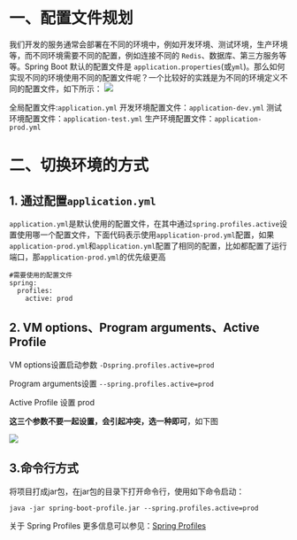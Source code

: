 # 一、配置文件规划

我们开发的服务通常会部署在不同的环境中，例如开发环境、测试环境，生产环境等，而不同环境需要不同的配置，例如连接不同的 `Redis`、数据库、第三方服务等等。Spring Boot 默认的配置文件是 `application.properties`(或`yml`)。那么如何实现不同的环境使用不同的配置文件呢？一个比较好的实践是为不同的环境定义不同的配置文件，如下所示：
![](https://cdn.jsdelivr.net/gh/krislinzhao/IMGcloud/img/20200421134029.png)

全局配置文件:`application.yml`
开发环境配置文件：`application-dev.yml`
测试环境配置文件：`application-test.yml`
生产环境配置文件：`application-prod.yml`

# 二、切换环境的方式

## 1. 通过配置`application.yml`

`application.yml`是默认使用的配置文件，在其中通过`spring.profiles.active`设置使用哪一个配置文件，下面代码表示使用`application-prod.yml`配置，如果`application-prod.yml`和`application.yml`配置了相同的配置，比如都配置了运行端口，那`application-prod.yml`的优先级更高

```
#需要使用的配置文件
spring:
  profiles:
    active: prod
```

## 2. VM options、Program arguments、Active Profile

VM options设置启动参数 `-Dspring.profiles.active=prod`

Program arguments设置 `--spring.profiles.active=prod`

Active Profile 设置 prod

**这三个参数不要一起设置，会引起冲突，选一种即可**，如下图

![](https://cdn.jsdelivr.net/gh/krislinzhao/IMGcloud/img/20200421134611.png)

## 3.命令行方式

将项目打成jar包，在jar包的目录下打开命令行，使用如下命令启动：

```
java -jar spring-boot-profile.jar --spring.profiles.active=prod
```

关于 Spring Profiles 更多信息可以参见：[Spring Profiles](https://www.baeldung.com/spring-profiles)